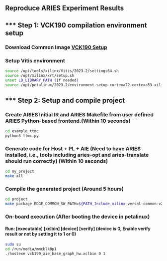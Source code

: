 ##  Reproduce ARIES Experiment Results

## *** Step 1: VCK190 compilation environment setup 

### Download Common Image [VCK190 Setup](../utils/README.md#-vck190-setup)

### Setup Vitis environment
```sh 
source /opt/tools/xilinx/Vitis/2023.2/settings64.sh
source /opt/xilinx/xrt/setup.sh
unset LD_LIBRARY_PATH (If needed)
source /opt/petalinux/2023.2/environment-setup-cortexa72-cortexa53-xilinx-linux
```

## ***  Step 2: Setup and compile project

### Create ARIES Initial IR and ARIES Makefile from user defined ARIES Python-based frontend.(Within 10 seconds)
```sh
cd example_ttmc
python3 ttmc.py
```

### Generate code for Host + PL + AIE (Need to have ARIES installed, i.e.,  tools including aries-opt and aries-translate should run correctly) (Within 10 seconds)
```sh
cd my_project
make all
```

### Compile the generated project (Around 5 hours)
```sh
cd project
make package EDGE_COMMON_SW_PATH=${PATH_Include_xilinx-versal-common-v2023.2}
```

### On-board execution (After booting the device in petalinux)
#### Run: [executable] [xclbin] [device] [verify] (device is 0, Enable verify result or not by setting it to 1 or 0)
```sh
sudo su
cd /run/media/mmcblk0p1
./hostexe vck190_aie_base_graph_hw.xclbin 0 1
```